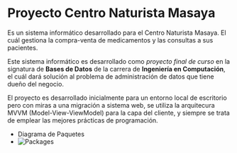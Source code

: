 # Proyecto Centro Naturista Masaya

Es un sistema informático desarrollado para el Centro Naturista Masaya. El cuál gestiona la compra-venta de medicamentos y las consultas a sus pacientes.

Este sistema informático es desarrollado como *proyecto final de curso* en la signatura de **Bases de Datos** de la carrera de **Ingeniería en Computación**, el cuál dará solución al problema de administración de datos que tiene dueño del negocio.


El proyecto es desarrollado inicialmente para un entorno local de escritorio pero con miras a una migración a sistema web, se utiliza la arquitecura MVVM (Model-View-ViewModel) para la capa del cliente, y siempre se trata de emplear las mejores prácticas de programación.

- Diagrama de Paquetes
- ![Packages](https://user-images.githubusercontent.com/73072106/160199242-05f0a2be-f239-47fe-9f79-00b9a199110c.svg)


